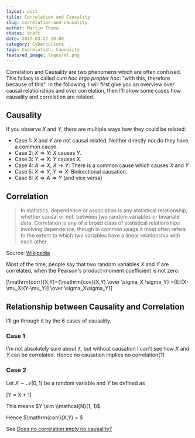 ```yaml
---
layout: post
title: Correlation and Causality
slug: correlation-and-causality
author: Martin Thoma
status: draft
date: 2017-03-27 20:00
category: Cyberculture
tags: Correlation, Causality
featured_image: logos/ml.png
---
```

Correlation and Causality are two phenomens which are often confused. This
fallacy is called *cum hoc ergo propter hoc*: "with this, therefore because of
this". In the following, I will first give you an overview over causal
relationships and over correlation, then I'll show some cases how causality and
correlation are related.


## Causality

If you observe $X$ and $Y$, there are multiple ways how they could be related:

* Case 1: $X$ and $Y$ are not causal related. Neither directly nor do they have a common cause.
* Case 2: $X \Rightarrow Y$: $X$ causes $Y$.
* Case 3: $Y \Rightarrow X$: $Y$ causes $X$.
* Case 4: $A \Rightarrow X$, $A \rightarrow Y$: There is a common cause which causes $X$ and $Y$
* Case 5: $X \Rightarrow Y$, $Y \Rightarrow X$: Bidirectional causation.
* Case 6: $X \Rightarrow A \Rightarrow Y$ (and vice versa)


## Correlation

> In statistics, dependence or association is any statistical relationship, whether causal or not, between two random variables or bivariate data. Correlation is any of a broad class of statistical relationships involving dependence, though in common usage it most often refers to the extent to which two variables have a linear relationship with each other.

Source: [Wikipedia](https://en.wikipedia.org/wiki/Correlation_and_dependence)

Most of the time, people say that two random variables $X$ and $Y$ are correlated,
when the Pearson's product-moment coefficient is not zero:

\[\mathrm{corr}(X,Y)={\mathrm{cov}(X,Y) \over \sigma_X \sigma_Y} ={E[(X-\mu_X)(Y-\mu_Y)] \over \sigma_X\sigma_Y}\]


## Relationship between Causality and Correlation

I'll go through it by the 6 cases of causality.


### Case 1

I'm not absolutely sure about it, but without causation I can't see how $X$ and
$Y$ can be correlated. Hence no causation implies no correlation(?)


### Case 2

Let $X \sim \mathcal{N}(0, 1)$ be a random variable and $Y$ be defined as

\[Y = X + 1\]

This means $Y \sim \\mathcal{N}(1, 1)$.

Hence $\mathrm{corr}(X,Y) = $

See [Does no correlation imply no causality?](http://stats.stackexchange.com/q/221936/25741)